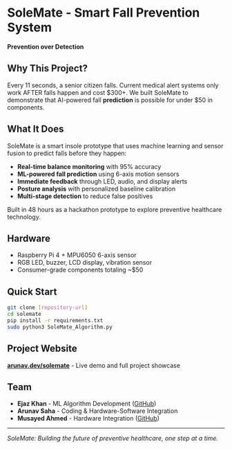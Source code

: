 # SoleMate - Smart Fall Prevention System

**Prevention over Detection**

## Why This Project?

Every 11 seconds, a senior citizen falls. Current medical alert systems only work AFTER falls happen and cost $300+. We built SoleMate to demonstrate that AI-powered fall **prediction** is possible for under $50 in components.

## What It Does

SoleMate is a smart insole prototype that uses machine learning and sensor fusion to predict falls before they happen:

- **Real-time balance monitoring** with 95% accuracy
- **ML-powered fall prediction** using 6-axis motion sensors
- **Immediate feedback** through LED, audio, and display alerts
- **Posture analysis** with personalized baseline calibration
- **Multi-stage detection** to reduce false positives

Built in 48 hours as a hackathon prototype to explore preventive healthcare technology.

## Hardware
- Raspberry Pi 4 + MPU6050 6-axis sensor
- RGB LED, buzzer, LCD display, vibration sensor
- Consumer-grade components totaling ~$50

## Quick Start
```bash
git clone [repository-url]
cd solemate
pip install -r requirements.txt
sudo python3 SoleMate_Algorithm.py
```

## Project Website
**[arunav.dev/solemate](https://arunav.dev/solemate)** - Live demo and full project showcase

## Team
- **Ejaz Khan** - ML Algorithm Development ([GitHub](https://github.com/Ejaz-dev))
- **Arunav Saha** - Coding & Hardware-Software Integration  
- **Musayed Ahmed** - Hardware Integration ([GitHub](https://github.com/musayeda))

---
*SoleMate: Building the future of preventive healthcare, one step at a time.*
